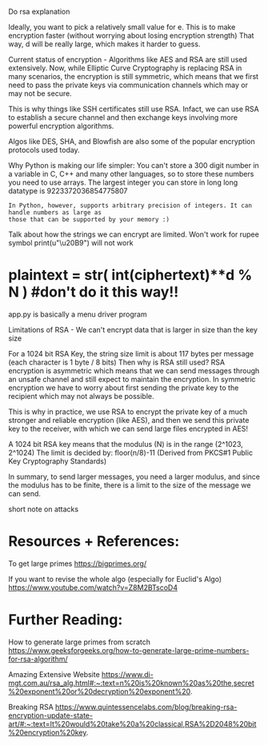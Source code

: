 Do rsa explanation


Ideally, you want to pick a relatively small value for e.
This is to make encryption faster (without worrying about losing encryption strength)
That way, d will be really large, which makes it harder to guess.

Current status of encryption -
Algorithms like AES and RSA are still used extensively. Now, while Elliptic Curve Cryptography is 
replacing RSA in many scenarios, the encryption is still symmetric, which means that we first need to
pass the private keys via communication channels which may or may not be secure. 

This is why things like SSH certificates still use RSA. Infact, we can use RSA to establish 
a secure channel and then exchange keys involving more powerful encryption algorithms.

Algos like DES, SHA, and Blowfish are also some of the popular encryption protocols used today.




Why Python is making our life simpler:
    You can't store a 300 digit number in a variable in C, C++ and many other languages, so to store
    these numbers you need to use arrays. 
    The largest integer you can store in long long datatype is 9223372036854775807

    In Python, however, supports arbitrary precision of integers. It can handle numbers as large as 
    those that can be supported by your memory :) 

Talk about how the strings we can encrypt are limited.
Won't work for rupee symbol
print(u"\u20B9") will not work


# plaintext = str( int(ciphertext)**d % N ) #don't do it this way!!

app.py is basically a menu driver program

Limitations of RSA -
We can't encrypt data that is larger in size than the key size

For a 1024 bit RSA Key, the string size limit is about 117 bytes  per message (each character is 1 byte / 8 bits)
Then why is RSA still used? RSA encryption is asymmetric which means that we
can send messages through an unsafe channel and still expect to maintain the encryption.
In symmetric encryption we have to worry about first sending the private key to the recipient
which may not always be possible.

This is why in practice, we use RSA to encrypt the private key of a much stronger and reliable 
encryption (like AES), and then we send this private key to the receiver, with which we can
send large files encrypted in AES!

A 1024 bit RSA key means that the modulus (N) is in the range (2^1023, 2^1024)
The limit is decided by: 
floor(n/8)-11 
(Derived from PKCS#1 Public Key Cryptography Standards)

In summary, to send larger messages, you need a larger modulus, and since the modulus has
to be finite, there is a limit to the size of the message we can send.

short note on attacks



Resources + References:
=======================

To get large primes
https://bigprimes.org/

If you want to revise the whole algo (especially for Euclid's Algo)
https://www.youtube.com/watch?v=Z8M2BTscoD4

Further Reading:
================

How to generate large primes from scratch
https://www.geeksforgeeks.org/how-to-generate-large-prime-numbers-for-rsa-algorithm/

Amazing Extensive Website
https://www.di-mgt.com.au/rsa_alg.html#:~:text=n%20is%20known%20as%20the,secret%20exponent%20or%20decryption%20exponent%20.

Breaking RSA
https://www.quintessencelabs.com/blog/breaking-rsa-encryption-update-state-art/#:~:text=It%20would%20take%20a%20classical,RSA%2D2048%20bit%20encryption%20key.
